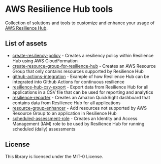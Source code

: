 # AWS Resilience Hub tools

Collection of solutions and tools to customize and enhance your usage of [AWS Resilience Hub](https://aws.amazon.com/resilience-hub/). 

## List of assets

* [create-resiliency-policy](./create-resiliency-policy) - Creates a resiliency policy within Resilience Hub using AWS CloudFormation
* [create-resource-group-for-resilience-hub](./create-resource-group-for-resilience-hub) - Creates an AWS Resource Group that only contains resources supported by Resilience Hub
* [github-actions-integration](./github-actions-integration) - Example of how Resilience Hub can be integrated into Github Actions for continuous resilience
* [resilience-hub-csv-export](./resilience-hub-csv-export) - Export data from Resilience Hub for all applications in a CSV file that can be used for reporting and analytics
* [resilience-reporter](./resilience-reporter) - Creates an Amazon QuickSight dashboard that contains data from Resilience Hub for all applications
* [resource-group-enhancer](./resource-group-enhancer) - Add resources not supported by AWS Resource Group to an application in Resilience Hub
* [scheduled-assessment-role](./scheduled-assessment-role) - Creates an Identity and Access Management (IAM) role to be used by Resilience Hub for running scheduled (daily) assessments

## License

This library is licensed under the MIT-0 License.
